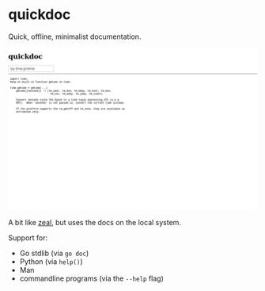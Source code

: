 # quickdoc

Quick, offline, minimalist documentation.

![A screenshot of the documentation display](./screenshot.png)

A bit like [zeal][], but uses the docs on the local system.

[zeal]: https://zealdocs.org/

Support for:

- Go stdlib (via `go doc`)
- Python (via `help()`)
- Man
- commandline programs (via the `--help` flag)
